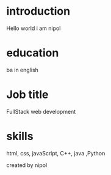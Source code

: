 # introduction

Hello world i am nipol

# education

ba in english

# Job title

FullStack web development

# skills

html, css, javaScript,
C++, java ,Python

created by nipol
